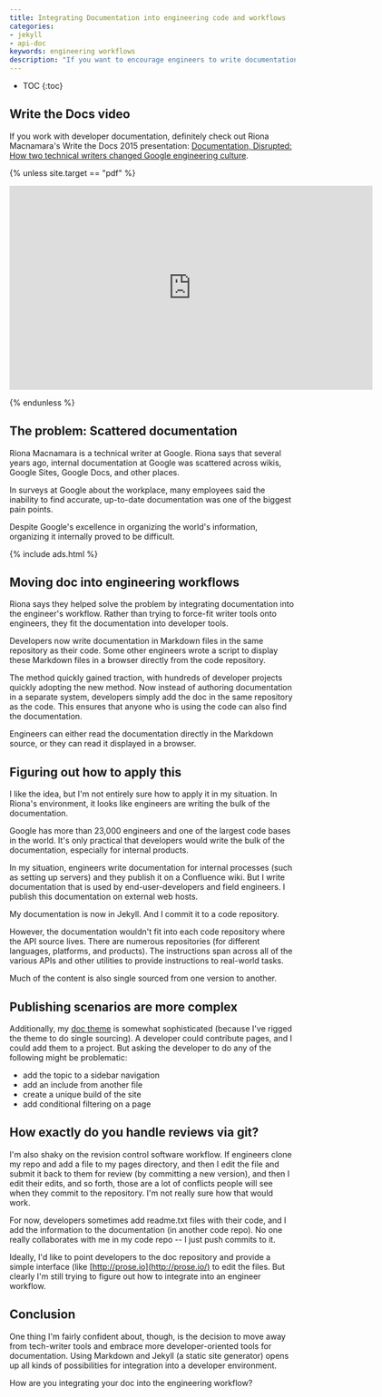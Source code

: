 ```yaml
---
title: Integrating Documentation into engineering code and workflows
categories:
- jekyll
- api-doc
keywords: engineering workflows
description: "If you want to encourage engineers to write documentation, integrate your writing tools and process into their toolchain and workflow."
---
```


* TOC
{:toc}

## Write the Docs video

If you work with developer documentation, definitely check out Riona Macnamara's Write the Docs 2015 presentation: [Documentation, Disrupted: How two technical writers changed Google engineering culture](https://www.youtube.com/watch?v=EnB8GtPuauw).

{% unless site.target == "pdf" %}

<iframe width="640" height="360" src="https://www.youtube.com/embed/EnB8GtPuauw" frameborder="0" allowfullscreen></iframe>

{% endunless %}

## The problem: Scattered documentation

Riona Macnamara is a technical writer at Google. Riona says that several years ago, internal documentation at Google was scattered across wikis, Google Sites, Google Docs, and other places.

In surveys at Google about the workplace, many employees said the inability to find accurate, up-to-date documentation was one of the biggest pain points.

Despite Google's excellence in organizing the world's information, organizing it internally proved to be difficult.

{% include ads.html %}

## Moving doc into engineering workflows

Riona says they helped solve the problem by integrating documentation into the engineer's workflow. Rather than trying to force-fit writer tools onto engineers, they fit the documentation into developer tools.

Developers now write documentation in Markdown files in the same repository as their code. Some other engineers wrote a script to display these Markdown files in a browser directly from the code repository.

The method quickly gained traction, with hundreds of developer projects quickly adopting the new method. Now instead of authoring documentation in a separate system, developers simply add the doc in the same repository as the code. This ensures that anyone who is using the code can also find the documentation.

Engineers can either read the documentation directly in the Markdown source, or they can read it displayed in a browser.

## Figuring out how to apply this

I like the idea, but I'm not entirely sure how to apply it in my situation. In Riona's environment, it looks like engineers are writing the bulk of the documentation.

Google has more than 23,000 engineers and one of the largest code bases in the world. It's only practical that developers would write the bulk of the documentation, especially for internal products.

In my situation, engineers write documentation for internal processes (such as setting up servers) and they publish it on a Confluence wiki. But I write documentation that is used by end-user-developers and field engineers. I publish this documentation on external web hosts.

My documentation is now in Jekyll. And I commit it to a code repository.

However, the documentation wouldn't fit into each code repository where the API source lives. There are numerous repositories (for different languages, platforms, and products). The instructions span across all of the various APIs and other utilities to provide instructions to real-world tasks.

Much of the content is also single sourced from one version to another.

## Publishing scenarios are more complex

Additionally, my [doc theme](http://tomjoht.github.io/documentation-theme-jekyll/) is somewhat sophisticated (because I've rigged the theme to do single sourcing). A developer could contribute pages, and I could add them to a project. But asking the developer to do any of the following might be problematic:

- add the topic to a sidebar navigation
- add an include from another file
- create a unique build of the site
- add conditional filtering on a page

## How exactly do you handle reviews via git?

I'm also shaky on the revision control software workflow. If engineers clone my repo and add a file to my pages directory, and then I edit the file and submit it back to them for review (by committing a new version), and then I edit their edits, and so forth, those are a lot of conflicts people will see when they commit to the repository. I'm not really sure how that would work.

For now, developers sometimes add readme.txt files with their code, and I add the information to the documentation (in another code repo). No one really collaborates with me in my code repo -- I just push commits to it.

Ideally, I'd like to point developers to the doc repository and provide a simple interface (like [http://prose.io](http://prose.io/) to edit the files. But clearly I'm still trying to figure out how to integrate into an engineer workflow.

## Conclusion

One thing I'm fairly confident about, though, is the decision to move away from tech-writer tools and embrace more developer-oriented tools for documentation. Using Markdown and Jekyll (a static site generator) opens up all kinds of possibilities for integration into a developer environment.

How are you integrating your doc into the engineering workflow?

